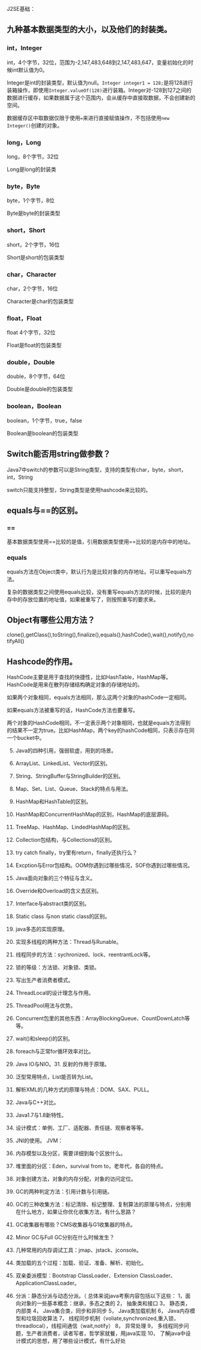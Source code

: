 J2SE基础：
## 九种基本数据类型的大小，以及他们的封装类。
### int，Integer
int，4个字节，32位，范围为-2,147,483,648到2,147,483,647，变量初始化的时候int默认值为0。

Integer是int的封装类型，默认值为null。`Integer integer1 = 128;`是将128进行装箱操作，即使用`Integer.valueOf(128)`进行装箱。Integer对-128到127之间的数据进行缓存，如果数据属于这个范围内，会从缓存中直接取数据，不会创建新的空间。

数据缓存区中取数据仅限于使用`=`来进行直接赋值操作，不包括使用`new Integer()`创建的对象。


### long，Long
long，8个字节，32位

Long是long的封装类

### byte，Byte
byte，1个字节，8位

Byte是byte的封装类型

### short，Short
short，2个字节，16位

Short是short的包装类型

### char，Character
char，2个字节，16位

Character是char的包装类型
### float，Float
float 4个字节，32位

Float是float的包装类型

### double，Double
double，8个字节，64位

Double是double的包装类型

### boolean，Boolean
boolean，1个字节，true，false

Boolean是boolean的包装类型


## Switch能否用string做参数？
Java7中switch的参数可以是String类型，支持的类型有char，byte，short，int，String

switch只能支持整型，String类型是使用hashcode来比较的。

## equals与==的区别。
### ==
基本数据类型使用==比较的是值，引用数据类型使用==比较的是内存中的地址。

### equals
equals方法在Object类中，默认行为是比较对象的内存地址。可以重写equals方法。

复杂的数据类型之间使用equals比较，没有重写equals方法的时候，比较的是内存中的存放位置的地址值，如果被重写了，则按照重写的要求来。


## Object有哪些公用方法？
clone(),getClass(),toString(),finalize(),equals(),hashCode(),wait(),notify(),notifyAll()

## Hashcode的作用。
HashCode主要是用于查找的快捷性，比如HashTable，HashMap等。HashCode是用来在散列存储结构确定对象的存储地址的。

如果两个对象相同，equals方法相同，那么这两个对象的hashCode一定相同。

如果equals方法被重写的话，HashCode方法也要重写。

两个对象的HashCode相同，不一定表示两个对象相同，也就是equals方法得到的结果不一定为true。比如HashMap，两个key的hashCode相同，只表示存在同一个bucket中。

5. Java的四种引用，强弱软虚，用到的场景。

7. ArrayList、LinkedList、Vector的区别。
8. String、StringBuffer与StringBuilder的区别。
9. Map、Set、List、Queue、Stack的特点与用法。
10. HashMap和HashTable的区别。
11. HashMap和ConcurrentHashMap的区别，HashMap的底层源码。
12. TreeMap、HashMap、LindedHashMap的区别。
13. Collection包结构，与Collections的区别。
14. try catch finally，try里有return，finally还执行么？
15. Excption与Error包结构。OOM你遇到过哪些情况，SOF你遇到过哪些情况。
16. Java面向对象的三个特征与含义。

17. Override和Overload的含义去区别。
18. Interface与abstract类的区别。
19. Static class 与non static class的区别。
20. java多态的实现原理。
21. 实现多线程的两种方法：Thread与Runable。
22. 线程同步的方法：sychronized、lock、reentrantLock等。
23. 锁的等级：方法锁、对象锁、类锁。
24. 写出生产者消费者模式。
25. ThreadLocal的设计理念与作用。
26. ThreadPool用法与优势。
27. Concurrent包里的其他东西：ArrayBlockingQueue、CountDownLatch等等。
28. wait()和sleep()的区别。
29. foreach与正常for循环效率对比。
30. Java IO与NIO。31. 反射的作用于原理。
32. 泛型常用特点，List<String>能否转为List<Object>。
33. 解析XML的几种方式的原理与特点：DOM、SAX、PULL。
34. Java与C++对比。
35. Java1.7与1.8新特性。
36. 设计模式：单例、工厂、适配器、责任链、观察者等等。
37. JNI的使用。
JVM：
1. 内存模型以及分区，需要详细到每个区放什么。
2. 堆里面的分区：Eden，survival from to，老年代，各自的特点。
3. 对象创建方法，对象的内存分配，对象的访问定位。
4. GC的两种判定方法：引用计数与引用链。
5. GC的三种收集方法：标记清除、标记整理、复制算法的原理与特点，分别用在什么地方，如果让你优化收集方法，有什么思路？
6. GC收集器有哪些？CMS收集器与G1收集器的特点。
7. Minor GC与Full GC分别在什么时候发生？
8. 几种常用的内存调试工具：jmap、jstack、jconsole。
9. 类加载的五个过程：加载、验证、准备、解析、初始化。
10. 双亲委派模型：Bootstrap ClassLoader、Extension ClassLoader、ApplicationClassLoader。
11. 分派：静态分派与动态分派。（
总体来说java考察内容包括以下这些：
1，面向对象的一些基本概念：继承，多态之类的
2， 抽象类和接口
3， 静态类，内部类
4， Java集合类，同步和非同步
5， Java类加载机制
6， Java内存模型和垃圾回收算法
7， 线程同步机制（voliate,synchronized,重入锁，threadlocal），线程间通信（wait,notify）
8， 异常处理
9， 多线程同步问题，生产者消费者，读者写者，哲学家就餐，用java实现
10， 了解java中设计模式的思想，用了哪些设计模式，有什么好处
